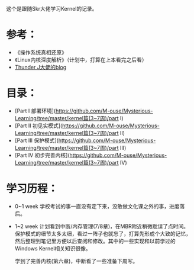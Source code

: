 这个是跟随Skr大佬学习Kernel的记录。



# 参考：

- 《操作系统真相还原》
- 《Linux内核深度解析》（计划中，打算在上本看完之后看）
- [Thunder J大佬的blog]([https://thunderjie.github.io)



# 目录：

- [Part I 部署环境](https://github.com/M-ouse/Mysterious-Learning/tree/master/kernel篇(3~7周)/part I)
- [Part II 初见实模式](https://github.com/M-ouse/Mysterious-Learning/tree/master/kernel篇(3~7周)/part II)
- [Part III 保护模式](https://github.com/M-ouse/Mysterious-Learning/tree/master/kernel篇(3~7周)/part III)
- [Part IV 初步完善内核](https://github.com/M-ouse/Mysterious-Learning/tree/master/kernel篇(3~7周)/part IV)





# 学习历程：

- 0~1 week	学校考试的事一直没有定下来，没敢做文化课之外的事，进度落后。

- 1~2 week    计划看到中断/内存管理(7/8章)，在MBR附近稍微耽误了点时间。保护模式的细节太多太细，看过一阵子也就忘了，打算先形成个大致的记忆，然后整理到笔记里方便以后查阅和修改。其中的一些实现和以前学过的Windows Kernel相关知识很像。

  学到了完善内核(第六章)，中断看了一些准备下周写。